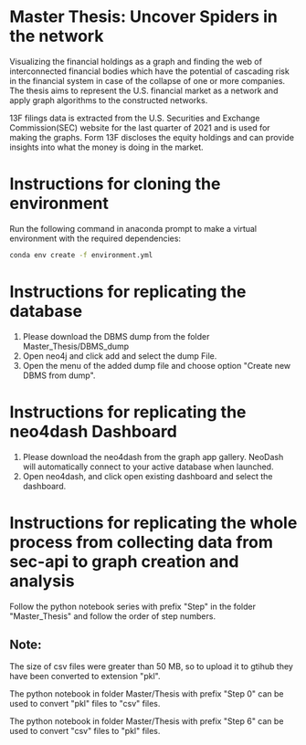 # Master Thesis: Uncover Spiders in the network

Visualizing the financial holdings as a graph and finding the web of interconnected financial bodies which have the potential of cascading risk in the financial system in case of the collapse of one or more companies. The thesis aims to represent the U.S. financial market as a network and apply graph algorithms to the constructed networks.

13F filings data is extracted from the U.S. Securities and Exchange Commission(SEC) website for the last quarter of 2021 and is used for making the graphs. Form 13F discloses the equity holdings and can provide insights into what the money is doing in the market.


# Instructions for cloning the environment
Run the following command in anaconda prompt to make a virtual environment with the required dependencies:

```sh
conda env create -f environment.yml
```


# Instructions for replicating the database

1. Please download the DBMS dump from the folder Master_Thesis/DBMS_dump
2. Open neo4j and click add and select the dump File. 
3. Open the menu of the added dump file and choose option "Create new DBMS from dump".


# Instructions for replicating the neo4dash Dashboard

1. Please download the neo4dash from the graph app gallery. NeoDash will automatically connect to your active database when launched. 
2. Open neo4dash, and click open existing dashboard and select the dashboard. 


# Instructions for replicating the whole process from collecting data from sec-api to graph creation and analysis

Follow the python notebook series with prefix "Step" in the folder "Master_Thesis" and follow the order of step numbers.

## Note:
The size of csv files were greater than 50 MB, so to upload it to gtihub they have been converted to extension "pkl".

The python notebook in folder Master/Thesis with prefix "Step 0" can be used to convert "pkl" files to "csv" files.

The python notebook in folder Master/Thesis with prefix "Step 6" can be used to convert "csv" files to "pkl" files.
